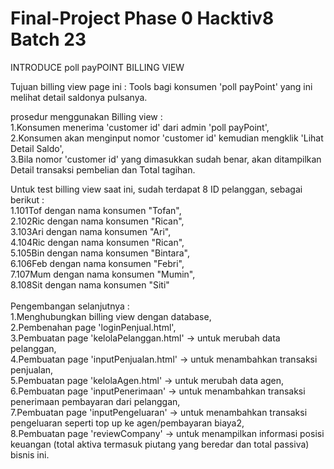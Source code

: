 # Final-Project Phase 0 Hacktiv8 Batch 23
INTRODUCE poll payPOINT BILLING VIEW

Tujuan billing view page ini : Tools bagi konsumen 'poll payPoint' yang ini melihat detail saldonya pulsanya.

prosedur menggunakan Billing view :<br>
1.Konsumen menerima 'customer id' dari admin 'poll payPoint',<br>
2.Konsumen akan menginput nomor 'customer id' kemudian mengklik 'Lihat Detail Saldo',<br>
3.Bila nomor 'customer id' yang dimasukkan sudah benar, akan ditampilkan Detail transaksi pembelian dan Total tagihan.<br>

Untuk test billing view saat ini, sudah terdapat 8 ID pelanggan, sebagai berikut : <br>
1.101Tof dengan nama konsumen "Tofan",<br>
2.102Ric dengan nama konsumen "Rican",<br>
3.103Ari dengan nama konsumen "Ari",<br>
4.104Ric dengan nama konsumen "Rican",<br>
5.105Bin dengan nama konsumen "Bintara",<br>
6.106Feb dengan nama konsumen "Febri",<br>
7.107Mum dengan nama konsumen "Mumin",<br>
8.108Sit dengan nama konsumen "Siti"<br>
<br>
Pengembangan selanjutnya :<br>
1.Menghubungkan billing view dengan database,<br>
2.Pembenahan page 'loginPenjual.html',<br>
3.Pembuatan page 'kelolaPelanggan.html' -> untuk merubah data pelanggan,<br>
4.Pembuatan page 'inputPenjualan.html' -> untuk menambahkan transaksi penjualan,<br>
5.Pembuatan page 'kelolaAgen.html' -> untuk merubah data agen,<br>
6.Pembuatan page 'inputPenerimaan' -> untuk menambahkan transaksi penerimaan pembayaran dari pelanggan,<br>
7.Pembuatan page 'inputPengeluaran' -> untuk menambahkan transaksi pengeluaran seperti top up ke agen/pembayaran biaya2,<br>
8.Pembuatan page 'reviewCompany' -> untuk menampilkan informasi posisi keuangan (total aktiva termasuk piutang yang beredar dan total passiva) bisnis ini.<br>
